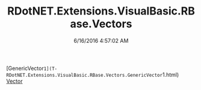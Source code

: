 ﻿---
title: RDotNET.Extensions.VisualBasic.RBase.Vectors
date: 6/16/2016 4:57:02 AM
---

[GenericVector`1](T-RDotNET.Extensions.VisualBasic.RBase.Vectors.GenericVector`1.html)
[Vector](T-RDotNET.Extensions.VisualBasic.RBase.Vectors.Vector.html)
